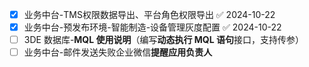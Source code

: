 - [x] 业务中台-TMS权限数据导出、平台角色权限导出 ✅ 2024-10-22
- [x] 业务中台-预发布环境-智能制造-设备管理灰度配置 ✅ 2024-10-22
- [ ] 3DE 数据库-**MQL 使用说明**（编写**动态执行 MQL 语句**接口，支持传参）
- [ ] 业务中台-邮件发送失败企业微信**提醒应用负责人**